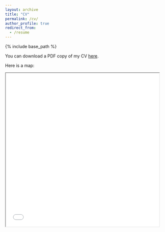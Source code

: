 ```yaml
---
layout: archive
title: "CV"
permalink: /cv/
author_profile: true
redirect_from:
  - /resume
---
```

{% include base_path %}

You can download a PDF copy of my CV [here](/files/pdf/cv_sfs.pdf).




Here is a map: 

<iframe src="/files/maps/ree_africa.html" height="500" width="500"> </iframe>
